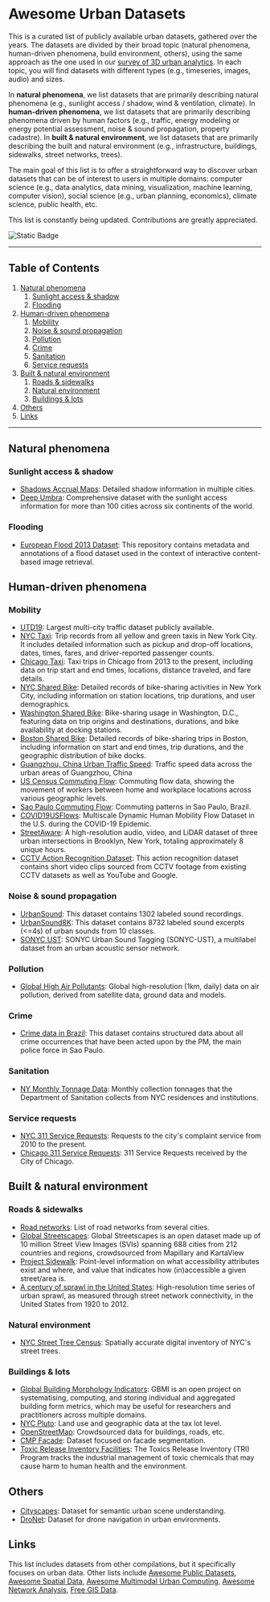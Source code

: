 # Awesome Urban Datasets

This is a curated list of publicly available urban datasets, gathered over the years. The datasets are divided by their broad topic (natural phenomena, human-driven phenomena, build environment, others), using the same approach as the one used in our [survey of 3D urban analytics](https://urbantk.org/survey-3d/). In each topic, you will find datasets with different types (e.g., timeseries, images, audio) and sizes.

In **natural phenomena**, we list datasets that are primarily describing natural phenomena (e.g., sunlight access / shadow, wind & ventilation, climate). 
In **human-driven phenomena**, we list datasets that are primarily describing phenomena driven by human factors (e.g., traffic, energy modeling or energy potential assessment, noise & sound propagation, property cadastre). 
In **built & natural environment**, we list datasets that are primarily describing the built and natural environment (e.g., infrastructure, buildings, sidewalks, street networks, trees). 

The main goal of this list is to offer a straightforward way to discover urban datasets that can be of interest to users in multiple domains: computer science (e.g., data analytics, data mining, visualization, machine learning, computer vision), social science (e.g., urban planning, economics), climate science, public health, etc.

This list is constantly being updated. Contributions are greatly appreciated.

![Static Badge](https://img.shields.io/badge/No.%20datasets-35-brightgreen)

***
## Table of Contents

1. [Natural phenomena](#natural-phenomena)
   1. [Sunlight access & shadow](#sunlight-access--shadow)
   2. [Flooding](#flooding)
2. [Human-driven phenomena](#human-driven-phenomena)
   1. [Mobility](#mobility)
   2. [Noise & sound propagation](#noise--sound-propagation)
   3. [Pollution](#pollution)
   4. [Crime](#crime)
   5. [Sanitation](#sanitation)
   6. [Service requests](#service-requests)
3. [Built & natural environment](#built--natural-environment)
   1. [Roads & sidewalks](#roads--sidewalks)
   2. [Natural environment](#natural-environment)
   3. [Buildings & lots](#buildings--lots)
4. [Others](#others)
5. [Links](#links)


***

## Natural phenomena

### Sunlight access & shadow

- [Shadows Accrual Maps](https://github.com/ViDA-NYU/shadow-accrual-maps): Detailed shadow information in multiple cities.
- [Deep Umbra](https://urbantk.org/shadows/): Comprehensive dataset with the sunlight access information for more than 100 cities across six continents of the world.

### Flooding

- [European Flood 2013 Dataset](https://github.com/cvjena/eu-flood-dataset): This repository contains metadata and annotations of a flood dataset used in the context of interactive content-based image retrieval.

## Human-driven phenomena

### Mobility

- [UTD19](https://utd19.ethz.ch/): Largest multi-city traffic dataset publicly available.
- [NYC Taxi](https://www1.nyc.gov/site/tlc/about/tlc-trip-record-data.page): Trip records from all yellow and green taxis in New York City. It includes detailed information such as pickup and drop-off locations, dates, times, fares, and driver-reported passenger counts.
- [Chicago Taxi](https://data.cityofchicago.org/Transportation/Taxi-Trips-2013-2023-/wrvz-psew/about_data): Taxi trips in Chicago from 2013 to the present, including data on trip start and end times, locations, distance traveled, and fare details.
- [NYC Shared Bike](https://www.citibikenyc.com/system-data): Detailed records of bike-sharing activities in New York City, including information on station locations, trip durations, and user demographics.
- [Washington Shared Bike](https://www.capitalbikeshare.com/system-data): Bike-sharing usage in Washington, D.C., featuring data on trip origins and destinations, durations, and bike availability at docking stations.
- [Boston Shared Bike](https://s3.amazonaws.com/hubway-data/index.html): Detailed records of bike-sharing trips in Boston, including information on start and end times, trip durations, and the geographic distribution of bike docks.
- [Guangzhou, China Urban Traffic Speed](https://zenodo.org/record/1205229): Traffic speed data across the urban areas of Guangzhou, China
- [US Census Commuting Flow](https://www.census.gov/topics/employment/commuting/guidance/flows.html): Commuting flow data, showing the movement of workers between home and workplace locations across various geographic levels.
- [Sao Paulo Commuting Flow](https://transparencia.metrosp.com.br/dataset/pesquisa-origem-e-destino): Commuting patterns in Sao Paulo, Brazil.
- [COVID19USFlows](https://github.com/GeoDS/COVID19USFlows): Multiscale Dynamic Human Mobility Flow Dataset in the U.S. during the COVID-19 Epidemic.
- [StreetAware](https://ultraviolet.library.nyu.edu/records/q1byv-qc065): A high-resolution audio, video, and LiDAR dataset of three urban intersections in Brooklyn, New York, totaling approximately 8 unique hours.
- [CCTV Action Recognition Dataset](https://www.kaggle.com/datasets/jonathannield/cctv-action-recognition-dataset): This action recognition dataset contains short video clips sourced from CCTV footage from existing CCTV datasets as well as YouTube and Google.

### Noise & sound propagation

- [UrbanSound](https://urbansounddataset.weebly.com/urbansound.html): This dataset contains 1302 labeled sound recordings.
- [UrbanSound8K](https://urbansounddataset.weebly.com/urbansound8k.html): This dataset contains 8732 labeled sound excerpts (<=4s) of urban sounds from 10 classes.
- [SONYC UST](https://zenodo.org/record/2590742#.X1mVrmdKjOQ): SONYC Urban Sound Tagging (SONYC-UST), a multilabel dataset from an urban acoustic sensor network.

### Pollution

- [Global High Air Pollutants](https://weijing-rs.github.io/product.html): Global high-resolution (1km, daily) data on air pollution, derived from satellite data, ground data and models.

### Crime

- [Crime data in Brazil](https://www.kaggle.com/inquisitivecrow/crime-data-in-brazil): This dataset contains structured data about all crime occurrences that have been acted upon by the PM, the main police force in Sao Paulo.

### Sanitation

- [NY Monthly Tonnage Data](https://data.cityofnewyork.us/City-Government/DSNY-Monthly-Tonnage-Data/ebb7-mvp5/about_data): Monthly collection tonnages that the Department of Sanitation collects from NYC residences and institutions.

### Service requests
- [NYC 311 Service Requests](https://data.cityofnewyork.us/Social-Services/311-Service-Requests-from-2010-to-Present/erm2-nwe9/about_data): Requests to the city's complaint service from 2010 to the present.
- [Chicago 311 Service Requests](https://data.cityofchicago.org/Service-Requests/311-Service-Requests/v6vf-nfxy): 311 Service Requests received by the City of Chicago.

## Built & natural environment

### Roads & sidewalks

- [Road networks](https://networkrepository.com/road.php): List of road networks from several cities.
- [Global Streetscapes](https://github.com/ualsg/global-streetscapes): Global Streetscapes is an open dataset made up of 10 million Street View Images (SVIs) spanning 688 cities from 212 countries and regions, crowdsourced from Mapillary and KartaView
- [Project Sidewalk](https://sidewalk-chicago.cs.washington.edu/api): Point-level information on what accessibility attributes exist and where, and value that indicates how (in)accessible a given street/area is.
- [A century of sprawl in the United States](https://datadryad.org/stash/dataset/doi:10.5061/dryad.3k502): High-resolution time series of urban sprawl, as measured through street network connectivity, in the United States from 1920 to 2012.

### Natural environment

- [NYC Street Tree Census](https://www.nycgovparks.org/trees/treescount): Spatially accurate digital inventory of NYC's street trees.

### Buildings & lots

- [Global Building Morphology Indicators](https://github.com/ualsg/global-building-morphology-indicators): GBMI is an open project on systematising, computing, and storing individual and aggregated building form metrics, which may be useful for researchers and practitioners across multiple domains.
- [NYC Pluto](https://www.nyc.gov/site/planning/data-maps/open-data/dwn-pluto-mappluto.page): Land use and geographic data at the tax lot level.
- [OpenStreetMap](http://www.geofabrik.de/data/download.html): Crowdsourced data for buildings, roads, etc.
- [CMP Facade](http://cmp.felk.cvut.cz/~tylecr1/facade/): Dataset focused on facade segmentation.
- [Toxic Release Inventory Facilities](https://www.epa.gov/toxics-release-inventory-tri-program/tri-data-and-tools): The Toxics Release Inventory (TRI) Program tracks the industrial management of toxic chemicals that may cause harm to human health and the environment.

## Others

- [Cityscapes](https://www.cityscapes-dataset.com/): Dataset for semantic urban scene understanding.
- [DroNet](https://rpg.ifi.uzh.ch/dronet.html): Dataset for drone navigation in urban environments.



## Links

This list includes datasets from other compilations, but it specifically focuses on urban data. Other lists include [Awesome Public Datasets](https://github.com/awesomedata/awesome-public-datasets), [Awesome Spatial Data](https://github.com/bchapuis/awesome-spatial-data), [Awesome Multimodal Urban Computing](https://github.com/yoshall/Awesome-Multimodal-Urban-Computing#taxonomy-and-summary-of-open-sourced-dataset), [Awesome Network Analysis](https://github.com/briatte/awesome-network-analysis?tab=readme-ov-file#datasets), [Free GIS Data](https://freegisdata.rtwilson.com/).


